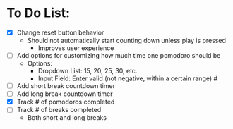 # To Do List:

- [x] Change reset button behavior
  - Should not automatically start counting down unless play is pressed
    - Improves user experience
- [ ] Add options for customizing how much time one pomodoro should be
  - Options:
    - Dropdown List: 15, 20, 25, 30, etc.
    - Input Field: Enter valid (not negative, within a certain range) #
- [ ] Add short break countdown timer
- [ ] Add long break countdown timer
- [x] Track # of pomodoros completed
- [ ] Track # of breaks completed
  - Both short and long breaks
